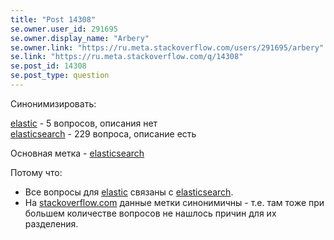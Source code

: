 ```yaml
---
title: "Post 14308"
se.owner.user_id: 291695
se.owner.display_name: "Arbery"
se.owner.link: "https://ru.meta.stackoverflow.com/users/291695/arbery"
se.link: "https://ru.meta.stackoverflow.com/q/14308"
se.post_id: 14308
se.post_type: question
---
```

<p>Синонимизировать:</p>
<p><a href="https://ru.stackoverflow.com/questions/tagged/elastic" class="s-tag post-tag" title="показать вопросы с меткой [elastic]" aria-label="показать вопросы с меткой [elastic]" rel="tag" aria-labelledby="tag-elastic-tooltip-container" data-tag-menu-origin="Unknown">elastic</a> - 5 вопросов, описания нет<br />
<a href="https://ru.stackoverflow.com/questions/tagged/elasticsearch" class="s-tag post-tag" title="показать вопросы с меткой [elasticsearch]" aria-label="показать вопросы с меткой [elasticsearch]" rel="tag" aria-labelledby="tag-elasticsearch-tooltip-container" data-tag-menu-origin="Unknown">elasticsearch</a> - 229 вопроса, описание есть</p>
<p>Основная метка - <a href="https://ru.stackoverflow.com/questions/tagged/elasticsearch" class="s-tag post-tag" title="показать вопросы с меткой [elasticsearch]" aria-label="показать вопросы с меткой [elasticsearch]" rel="tag" aria-labelledby="tag-elasticsearch-tooltip-container" data-tag-menu-origin="Unknown">elasticsearch</a></p>
<p>Потому что:</p>
<ul>
<li>Все вопросы для <a href="https://ru.stackoverflow.com/questions/tagged/elastic" class="s-tag post-tag" title="показать вопросы с меткой [elastic]" aria-label="показать вопросы с меткой [elastic]" rel="tag" aria-labelledby="tag-elastic-tooltip-container" data-tag-menu-origin="Unknown">elastic</a> связаны с <a href="https://ru.stackoverflow.com/questions/tagged/elasticsearch" class="s-tag post-tag" title="показать вопросы с меткой [elasticsearch]" aria-label="показать вопросы с меткой [elasticsearch]" rel="tag" aria-labelledby="tag-elasticsearch-tooltip-container" data-tag-menu-origin="Unknown">elasticsearch</a>.</li>
<li>На <a href="https://stackoverflow.com/tags/elasticsearch/synonyms">stackoverflow.com</a> данные метки синонимичны - т.е. там тоже при большем количестве вопросов не нашлось причин для их разделения.</li>
</ul>
